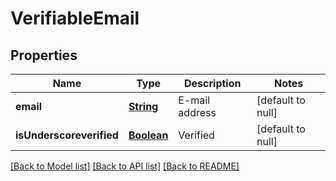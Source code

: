 # VerifiableEmail
## Properties

Name | Type | Description | Notes
------------ | ------------- | ------------- | -------------
**email** | [**String**](string.md) | E-mail address | [default to null]
**isUnderscoreverified** | [**Boolean**](boolean.md) | Verified | [default to null]

[[Back to Model list]](../README.md#documentation-for-models) [[Back to API list]](../README.md#documentation-for-api-endpoints) [[Back to README]](../README.md)

